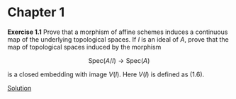 # Chapter 1

**Exercise 1.1** Prove that a morphism of affine schemes induces a continuous map of
the underlying topological spaces. If $I$ is an ideal of $A$, prove that the map
of topological spaces induced by the morphism

$$
\mathrm{Spec}(A/I) \to \mathrm{Spec}(A)
$$

is a closed embedding with image $V(I)$. Here $V(I)$ is defined as (1.6). 

[Solution](./exercise1.1.md)